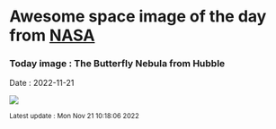 
# Awesome space image of the day from [NASA](https://api.nasa.gov/)

### Today image : The Butterfly Nebula from Hubble
Date : 2022-11-21

![](https://apod.nasa.gov/apod/image/2211/Butterfly_HubbleOstling_960.jpg)

<small>Latest update : Mon Nov 21 10:18:06 2022</small>
        